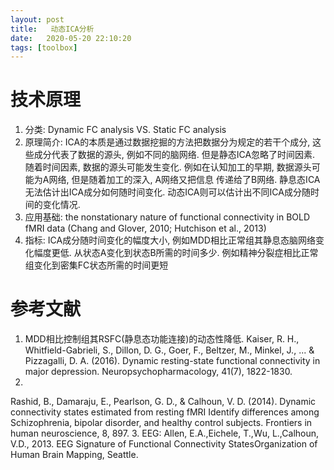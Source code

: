 ```yaml
---
layout: post
title:   动态ICA分析
date:   2020-05-20 22:10:20
tags: [toolbox]
---
```


# 技术原理

1. 分类: Dynamic FC analysis VS. Static FC analysis
2. 原理简介: ICA的本质是通过数据挖掘的方法把数据分为规定的若干个成分, 这些成分代表了数据的源头, 例如不同的脑网络. 
但是静态ICA忽略了时间因素. 随着时间因素, 数据的源头可能发生变化. 例如在认知加工的早期, 数据源头可能为A网络, 但是随着加工的深入, A网络又把信息
传递给了B网络. 静息态ICA无法估计出ICA成分如何随时间变化. 动态ICA则可以估计出不同ICA成分随时间的变化情况.
3. 应用基础: the nonstationary nature of functional connectivity in BOLD fMRI data
(Chang and Glover, 2010; Hutchison et al., 2013)
4. 指标: 
    ICA成分随时间变化的幅度大小, 例如MDD相比正常组其静息态脑网络变化幅度更低.
	从状态A变化到状态B所需的时间多少. 例如精神分裂症相比正常组变化到密集FC状态所需的时间更短

# 参考文献

1. MDD相比控制组其RSFC(静息态功能连接)的动态性降低.
Kaiser, R. H., Whitfield-Gabrieli, S., Dillon, D. G., Goer, F., Beltzer, M., Minkel, J., ... & Pizzagalli, D. A. (2016). Dynamic resting-state functional connectivity in major depression. Neuropsychopharmacology, 41(7), 1822-1830.
2. 
Rashid, B., Damaraju, E., Pearlson, G. D., & Calhoun, V. D. (2014). Dynamic connectivity states estimated from resting fMRI Identify differences among Schizophrenia, bipolar disorder, and healthy control subjects. Frontiers in human neuroscience, 8, 897.
3. EEG:
    Allen, E.A.,Eichele, T.,Wu, L.,Calhoun, V.D., 2013. EEG Signature of Functional Connectivity
StatesOrganization of Human Brain Mapping, Seattle.